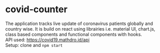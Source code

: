 # covid-counter
The application tracks live update of coronavirus patients globally and country wise. It is build on react using librairies i.e. material UI, chart.js, class based components and functional components with hooks.        
API used: https://covid19.mathdro.id/api        
Setup:
clone and `npm start`
